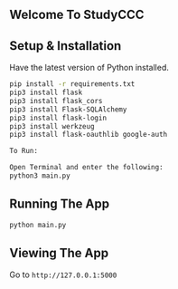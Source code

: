 ## Welcome To StudyCCC

## Setup & Installation

Have the latest version of Python installed.

```bash
pip install -r requirements.txt
pip3 install flask
pip3 install flask_cors
pip3 install Flask-SQLAlchemy
pip3 install flask-login
pip3 install werkzeug
pip3 install flask-oauthlib google-auth

To Run:

Open Terminal and enter the following:
python3 main.py


```

## Running The App

```bash
python main.py
```

## Viewing The App

Go to `http://127.0.0.1:5000`

